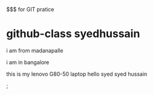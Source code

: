 $$$ for GIT pratice
# github-class  syedhussain
i am from madanapalle

i am in bangalore

this is my lenovo G80-50 laptop
hello syed
syed hussain




;
